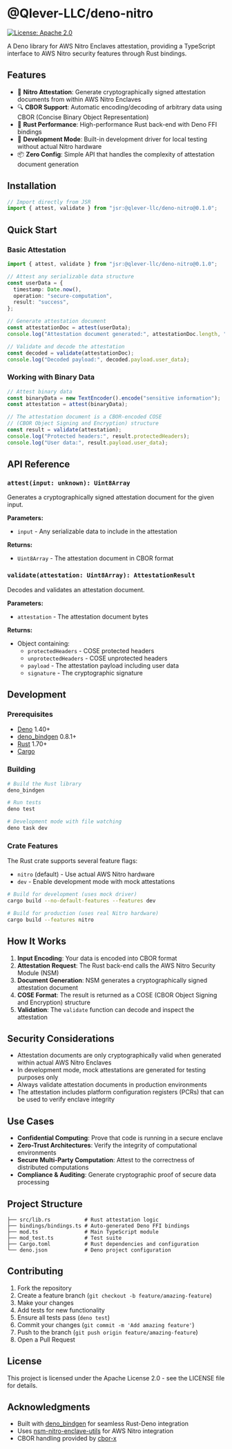 # @Qlever-LLC/deno-nitro

[![License: Apache 2.0](https://img.shields.io/badge/License-Apache_2.0-blue.svg)](https://opensource.org/licenses/Apache-2.0)

A Deno library for AWS Nitro Enclaves attestation, providing a TypeScript
interface to AWS Nitro security features through Rust bindings.

## Features

- 🔐 **Nitro Attestation**: Generate cryptographically signed attestation
  documents from within AWS Nitro Enclaves
- 🔍 **CBOR Support**: Automatic encoding/decoding of arbitrary data using CBOR
  (Concise Binary Object Representation)
- 🦀 **Rust Performance**: High-performance Rust back-end with Deno FFI bindings
- 🧪 **Development Mode**: Built-in development driver for local testing without
  actual Nitro hardware
- 📦 **Zero Config**: Simple API that handles the complexity of attestation
  document generation

## Installation

```typescript
// Import directly from JSR
import { attest, validate } from "jsr:@qlever-llc/deno-nitro@0.1.0";
```

## Quick Start

### Basic Attestation

```typescript
import { attest, validate } from "jsr:@qlever-llc/deno-nitro@0.1.0";

// Attest any serializable data structure
const userData = {
  timestamp: Date.now(),
  operation: "secure-computation",
  result: "success",
};

// Generate attestation document
const attestationDoc = attest(userData);
console.log("Attestation document generated:", attestationDoc.length, "bytes");

// Validate and decode the attestation
const decoded = validate(attestationDoc);
console.log("Decoded payload:", decoded.payload.user_data);
```

### Working with Binary Data

```typescript
// Attest binary data
const binaryData = new TextEncoder().encode("sensitive information");
const attestation = attest(binaryData);

// The attestation document is a CBOR-encoded COSE
// (CBOR Object Signing and Encryption) structure
const result = validate(attestation);
console.log("Protected headers:", result.protectedHeaders);
console.log("User data:", result.payload.user_data);
```

## API Reference

### `attest(input: unknown): Uint8Array`

Generates a cryptographically signed attestation document for the given input.

**Parameters:**

- `input` - Any serializable data to include in the attestation

**Returns:**

- `Uint8Array` - The attestation document in CBOR format

### `validate(attestation: Uint8Array): AttestationResult`

Decodes and validates an attestation document.

**Parameters:**

- `attestation` - The attestation document bytes

**Returns:**

- Object containing:
  - `protectedHeaders` - COSE protected headers
  - `unprotectedHeaders` - COSE unprotected headers
  - `payload` - The attestation payload including user data
  - `signature` - The cryptographic signature

## Development

### Prerequisites

- [Deno](https://deno.land/) 1.40+
- [deno_bindgen](https://crates.io/crates/deno_bindgen#installation) 0.8.1+
- [Rust](https://rustup.rs/) 1.70+
- [Cargo](https://doc.rust-lang.org/cargo/)

### Building

```sh
# Build the Rust library
deno_bindgen

# Run tests
deno test

# Development mode with file watching
deno task dev
```

### Crate Features

The Rust crate supports several feature flags:

- `nitro` (default) - Use actual AWS Nitro hardware
- `dev` - Enable development mode with mock attestations

```sh
# Build for development (uses mock driver)
cargo build --no-default-features --features dev

# Build for production (uses real Nitro hardware)
cargo build --features nitro
```

## How It Works

1. **Input Encoding**: Your data is encoded into CBOR format
2. **Attestation Request**: The Rust back-end calls the AWS Nitro Security
   Module (NSM)
3. **Document Generation**: NSM generates a cryptographically signed attestation
   document
4. **COSE Format**: The result is returned as a COSE (CBOR Object Signing and
   Encryption) structure
5. **Validation**: The `validate` function can decode and inspect the
   attestation

## Security Considerations

- Attestation documents are only cryptographically valid when generated within
  actual AWS Nitro Enclaves
- In development mode, mock attestations are generated for testing purposes only
- Always validate attestation documents in production environments
- The attestation includes platform configuration registers (PCRs) that can be
  used to verify enclave integrity

## Use Cases

- **Confidential Computing**: Prove that code is running in a secure enclave
- **Zero-Trust Architectures**: Verify the integrity of computational
  environments
- **Secure Multi-Party Computation**: Attest to the correctness of distributed
  computations
- **Compliance & Auditing**: Generate cryptographic proof of secure data
  processing

## Project Structure

```tree
├── src/lib.rs           # Rust attestation logic
├── bindings/bindings.ts # Auto-generated Deno FFI bindings
├── mod.ts               # Main TypeScript module
├── mod_test.ts          # Test suite
├── Cargo.toml           # Rust dependencies and configuration
└── deno.json            # Deno project configuration
```

## Contributing

1. Fork the repository
2. Create a feature branch (`git checkout -b feature/amazing-feature`)
3. Make your changes
4. Add tests for new functionality
5. Ensure all tests pass (`deno test`)
6. Commit your changes (`git commit -m 'Add amazing feature'`)
7. Push to the branch (`git push origin feature/amazing-feature`)
8. Open a Pull Request

## License

This project is licensed under the Apache License 2.0 - see the LICENSE file for
details.

## Acknowledgments

- Built with [deno_bindgen](https://github.com/denoland/deno_bindgen) for
  seamless Rust-Deno integration
- Uses
  [nsm-nitro-enclave-utils](https://crates.io/crates/nsm-nitro-enclave-utils)
  for AWS Nitro integration
- CBOR handling provided by [cbor-x](https://github.com/kriszyp/cbor-x)

